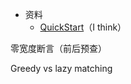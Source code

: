 + 资料
	+ [QuickStart](https://github.com/ziishaned/learn-regex/blob/master/translations/README-cn.md)（I think）

零宽度断言（前后预查）

Greedy vs lazy matching

